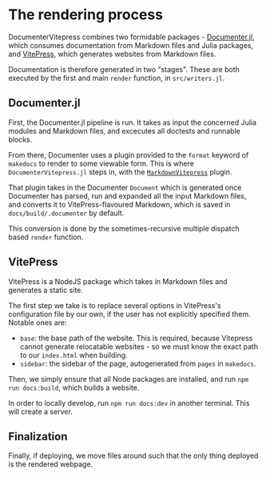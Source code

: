 # The rendering process

DocumenterVitepress combines two formidable packages - [Documenter.jl](https://github.com/JuliaDocs/Documenter.jl), which consumes documentation from Markdown files and Julia packages, and [VitePress](https://github.com/vuejs/vitepress), which generates websites from Markdown files.

Documentation is therefore generated in two "stages".  These are both executed by the first and main `render` function, in `src/writers.jl`.

## Documenter.jl

First, the Documenter.jl pipeline is run.  It takes as input the concerned Julia modules and Markdown files, and excecutes all doctests and runnable blocks.

From there, Documenter uses a plugin provided to the `format` keyword of `makedocs` to render to some viewable form.  This is where `DocumenterVitepress.jl` steps in, with the [`MarkdownVitepress`](@ref) plugin.  

That plugin takes in the Documenter `Document` which is generated once Documenter has parsed, run and expanded all the input Markdown files, and converts it to VitePress-flavoured Markdown, which is saved in `docs/build/.documenter` by default.

This conversion is done by the sometimes-recursive multiple dispatch based `render` function.

## VitePress

VitePress is a NodeJS package which takes in Markdown files and generates a static site.

The first step we take is to replace several options in VitePress's configuration file by our own, if the user has not explicitly specified them.  Notable ones are:
- `base`: the base path of the website.  This is required, because Vitepress cannot generate relocatable websites - so we must know the exact path to our `index.html` when building.
- `sidebar`: the sidebar of the page, autogenerated from `pages` in `makedocs`.

Then, we simply ensure that all Node packages are installed, and run `npm run docs:build`, which builds a website.

In order to locally develop, run `npm run docs:dev` in another terminal.  This will create a server.

## Finalization

Finally, if deploying, we move files around such that the only thing deployed is the rendered webpage.